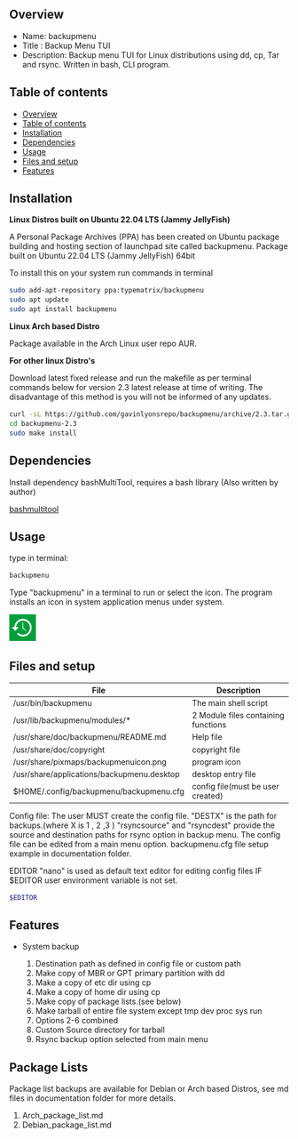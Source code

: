 
Overview
--------------------------------------------
* Name: backupmenu
* Title : Backup Menu TUI
* Description: Backup menu TUI for Linux distributions using 
dd, cp, Tar and rsync. Written in bash, CLI program.


Table of contents
---------------------------

  * [Overview](#overview)
  * [Table of contents](#table-of-contents)
  * [Installation](#installation)
  * [Dependencies](#dependencies)
  * [Usage](#usage)
  * [Files and setup](#files-and-setup)
  * [Features](#features)

Installation
-----------------------------------------------

**Linux Distros built on Ubuntu 22.04 LTS (Jammy JellyFish)**

A Personal Package Archives (PPA) has been created on Ubuntu
package building and hosting section of launchpad site 
called backupmenu. Package built on Ubuntu 22.04 LTS (Jammy JellyFish) 64bit 

To install this on your system run commands in terminal

```sh
sudo add-apt-repository ppa:typematrix/backupmenu
sudo apt update
sudo apt install backupmenu
```

**Linux Arch based Distro** 

Package available in the Arch Linux user repo AUR.

**For other linux Distro's**

Download latest fixed release and run the makefile as per 
terminal commands below for version 2.3 latest release at time of writing.
The disadvantage of this method is you will not be informed of any updates.

```sh
curl -sL https://github.com/gavinlyonsrepo/backupmenu/archive/2.3.tar.gz | tar xz
cd backupmenu-2.3
sudo make install
```


Dependencies
-------------------------------------

Install dependency bashMultiTool, requires a bash library (Also written by author)

[bashmultitool](https://github.com/gavinlyonsrepo/bashmultitool)

Usage
-------------------------------------------

type in terminal:

```sh
backupmenu
```

Type "backupmenu" in a terminal to run or select the icon.
The program installs an icon in system application menus under system.

![icon](https://raw.githubusercontent.com/gavinlyonsrepo/backupmenu/master/desktop/backupmenuicon.png)


Files and setup
-----------------------------------------

| File  | Description |
| ------ | ------ |
| /usr/bin/backupmenu | The main shell script | 
| /usr/lib/backupmenu/modules/* | 2 Module files containing functions |
| /usr/share/doc/backupmenu/README.md | Help file |
| /usr/share/doc/copyright | copyright file |
| /usr/share/pixmaps/backupmenuicon.png | program icon |
| /usr/share/applications/backupmenu.desktop | desktop entry file |
| $HOME/.config/backupmenu/backupmenu.cfg  | config file(must be user created) | 

Config file: The user MUST create the config file.
"DESTX" is the path for backups.(where X is 1 , 2 ,3 )
"rsyncsource" and "rsyncdest" provide the source and destination paths 
for rsync option in backup menu.
The config file can be edited from a main menu option.
backupmenu.cfg file setup example in documentation folder.


EDITOR
"nano" is used as default text editor for editing config files 
IF $EDITOR user environment variable is not set. 
```sh
$EDITOR
```

Features
----------------------

* System backup 
	
	1. Destination path as defined in config file or custom path
	2. Make copy of MBR or GPT primary partition with dd
	3. Make a copy of etc dir using cp
	4. Make a copy of home dir using cp
	5. Make copy of package lists.(see below)
	6. Make tarball of entire file system except tmp dev proc sys run
	7. Options 2-6 combined
	8. Custom Source directory for tarball
	9. Rsync backup option selected from main menu


Package Lists
----------------------

Package list backups are available for Debian or Arch based Distros,
see md files in documentation folder for more details.

1. Arch_package_list.md  
2. Debian_package_list.md
